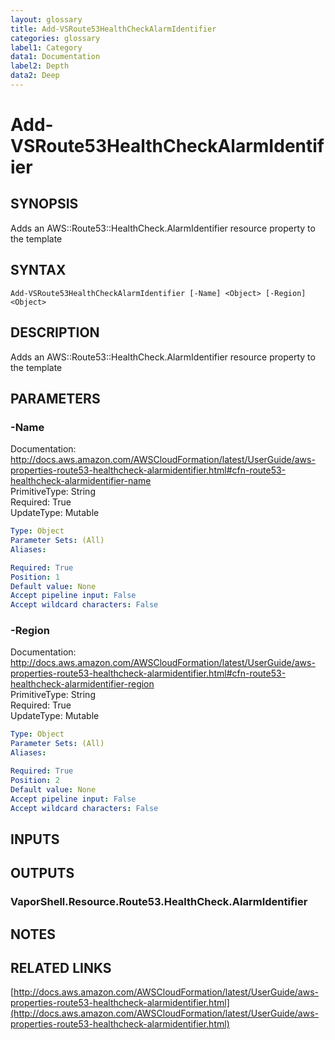 ```yaml
---
layout: glossary
title: Add-VSRoute53HealthCheckAlarmIdentifier
categories: glossary
label1: Category
data1: Documentation
label2: Depth
data2: Deep
---
```


# Add-VSRoute53HealthCheckAlarmIdentifier

## SYNOPSIS
Adds an AWS::Route53::HealthCheck.AlarmIdentifier resource property to the template

## SYNTAX

```
Add-VSRoute53HealthCheckAlarmIdentifier [-Name] <Object> [-Region] <Object>
```

## DESCRIPTION
Adds an AWS::Route53::HealthCheck.AlarmIdentifier resource property to the template

## PARAMETERS

### -Name
Documentation: http://docs.aws.amazon.com/AWSCloudFormation/latest/UserGuide/aws-properties-route53-healthcheck-alarmidentifier.html#cfn-route53-healthcheck-alarmidentifier-name    
PrimitiveType: String    
Required: True    
UpdateType: Mutable

```yaml
Type: Object
Parameter Sets: (All)
Aliases: 

Required: True
Position: 1
Default value: None
Accept pipeline input: False
Accept wildcard characters: False
```

### -Region
Documentation: http://docs.aws.amazon.com/AWSCloudFormation/latest/UserGuide/aws-properties-route53-healthcheck-alarmidentifier.html#cfn-route53-healthcheck-alarmidentifier-region    
PrimitiveType: String    
Required: True    
UpdateType: Mutable

```yaml
Type: Object
Parameter Sets: (All)
Aliases: 

Required: True
Position: 2
Default value: None
Accept pipeline input: False
Accept wildcard characters: False
```

## INPUTS

## OUTPUTS

### VaporShell.Resource.Route53.HealthCheck.AlarmIdentifier

## NOTES

## RELATED LINKS

[http://docs.aws.amazon.com/AWSCloudFormation/latest/UserGuide/aws-properties-route53-healthcheck-alarmidentifier.html](http://docs.aws.amazon.com/AWSCloudFormation/latest/UserGuide/aws-properties-route53-healthcheck-alarmidentifier.html)

